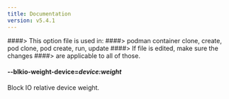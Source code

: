 ```yaml
---
title: Documentation
version: v5.4.1
---
```


####> This option file is used in:
####>   podman container clone, create, pod clone, pod create, run, update
####> If file is edited, make sure the changes
####> are applicable to all of those.
#### **--blkio-weight-device**=*device:weight*

Block IO relative device weight.
